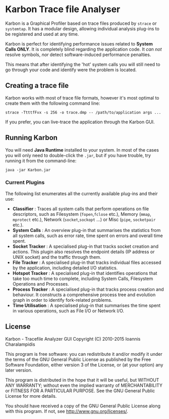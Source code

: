 # Karbon Trace file Analyser

Karbon is a Graphical Profiler based on trace files produced by `strace` or `systemtap`. It has a modular design, allowing individual analysis plug-ins to be registered and used at any time.

Karbon is perfect for identifying performance issues related to **System Calls ONLY**. It is completely blind regarding the application code. It *can not* resolve symbols, *nor* detect software-induced performance penalties.

This means that after identifying the 'hot' system calls you will still need to go through your code and identify were the problem is located.

## Creating a trace file

Karbon works with most of trace file formats, however it's most optimal to create them with the following command line:

```
strace -TtttfFvx -s 256 -o trace.dmp -- /path/to/application args ...
```

If you prefer, you can live-trace the application through the Karbon GUI.

## Running Karbon

You will need __Java Runtime__ installed to your system. In most of the cases you will only need to double-click the `.jar`, but if you have trouble, try running it from the command-line:

```
java -jar Karbon.jar
```

### Current Plugins

The following list enumerates all the currently available plug-ins and their use:

- **Classifier** : Traces all system calls that perform operations on file descriptors, such as Filesystem (`fopen`,`fclose` etc.), Memory (`mmap`, `mprotect` etc.), Network (`socket`,`sockopt` ...) or Misc (`pipe`, `socketpair` etc.).
- **System Calls** : An overview plug-in that summarises the statistics from all system calls, such as error rate, time spent on errors and overall time spent. 
- **Socket Tracker** : A specialised plug-in that tracks socket creation and actions. This plugin also resolves the endpoint details (IP address or UNIX socket) and the traffic through them.
- **File Tracker** : A specialised plug-in that tracks individual files accessed by the application, including detailed I/O statistics.
- **Hotspot Tracker** : A specialised plug-in that identifies  operations that take too much time to complete, including System Calls, Filesystem Operations and Processes.
- **Process Tracker** : A specialised plug-in that tracks process creation and behaviour. It constructs a comprehensive process tree and evolution graph in order to identify fork-related problems.
- **Time Utilisation** : A specialised plug-in that summarises the time spent in various operations, such as File I/O or Network I/O.

## License

Karbon - Tracefile Analyzer GUI 
Copyright (C) 2010-2015 Ioannis Charalampidis

This program is free software: you can redistribute it and/or modify
it under the terms of the GNU General Public License as published by
the Free Software Foundation, either version 3 of the License, or
(at your option) any later version.

This program is distributed in the hope that it will be useful,
but WITHOUT ANY WARRANTY; without even the implied warranty of
MERCHANTABILITY or FITNESS FOR A PARTICULAR PURPOSE.  See the
GNU General Public License for more details.

You should have received a copy of the GNU General Public License
along with this program.  If not, see <http://www.gnu.org/licenses/>.


